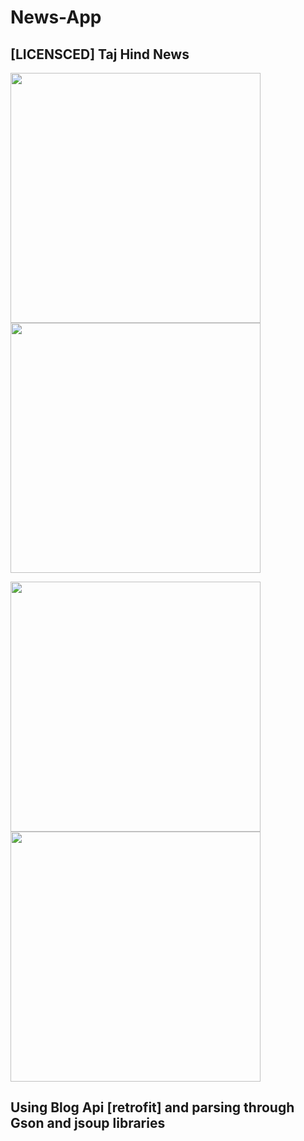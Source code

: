 # News-App
## [LICENSCED] Taj Hind News

<img src="https://user-images.githubusercontent.com/58212835/73133981-afdbbc80-4056-11ea-8f41-38a19757ec33.png" height="400">  <img src="https://user-images.githubusercontent.com/58212835/73133968-7d31c400-4056-11ea-938e-dd677d0e2c7a.png" height="400"> <br>


<img src="https://user-images.githubusercontent.com/58212835/73133983-b5d19d80-4056-11ea-91ad-d2049a036661.png" height="400">  <img src="https://user-images.githubusercontent.com/58212835/73133985-b79b6100-4056-11ea-84ab-e42511421d69.png" height="400">






## Using Blog Api [retrofit] and parsing through Gson and jsoup libraries
